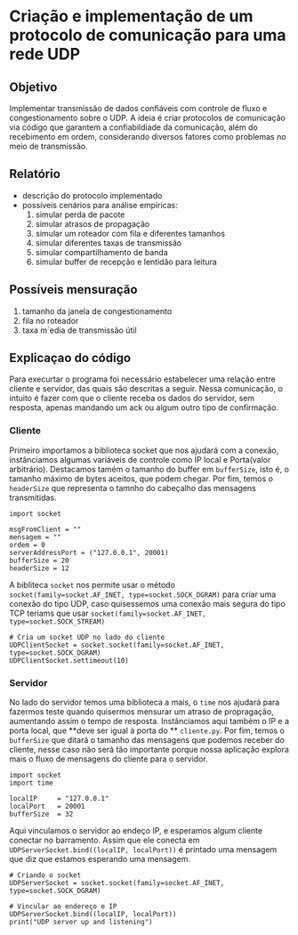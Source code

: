 # Criação e implementação de um protocolo de comunicação para uma rede UDP

## Objetivo
Implementar transmissão de dados confiáveis com controle de fluxo e congestionamento sobre o UDP. A ideia é criar protocolos de comunicação 
via código que garantem a confiabildiade da comunicação, além do recebimento em ordem, considerando diversos fatores como problemas no meio de 
transmissão.

## Relatório
* descrição do protocolo implementado
* possíveis cenários para análise empíricas:
  1. simular perda de pacote
  2. simular atrasos de propagação
  3. simular um roteador com fila e diferentes tamanhos
  4. simular diferentes taxas de transmissão
  5. simular compartilhamento de banda
  6. simular buffer de recepção e lentidão para leitura

## Possíveis mensuração
1. tamanho da janela de congestionamento
2. fila no roteador
3. taxa m´edia de transmissão útil

## Explicaçao do código
Para execurtar o programa foi necessário estabelecer uma relação entre cliente e servidor, das quais são descritas a seguir. Nessa comunicação, o intuito é fazer com que o cliente receba os dados do servidor, sem resposta, apenas mandando um ack ou algum outro tipo de confirmação.

### Cliente
Primeiro importamos a biblioteca socket que nos ajudará com a conexão, instânciamos algumas variáveis de controle como IP local e Porta(valor arbitrário). Destacamos tamém o tamanho do buffer em `bufferSize`, isto é, o tamanho máximo de bytes aceitos, que podem chegar. Por fim, temos o `headerSize` que representa o tamnho do cabeçalho das mensagens transmitidas. 
```Py
import socket

msgFromClient = ""
mensagem = ""
ordem = 0
serverAddressPort = ("127.0.0.1", 20001)
bufferSize = 20
headerSize = 12
```

A bibliteca `socket` nos permite usar o método `socket(family=socket.AF_INET, type=socket.SOCK_DGRAM)`  para criar uma conexão do tipo UDP, caso quisessemos uma conexão mais segura do tipo TCP teriams que usar `socket(family=socket.AF_INET, type=socket.SOCK_STREAM)` 
```Py
# Cria um socket UDP no lado do cliente
UDPClientSocket = socket.socket(family=socket.AF_INET, type=socket.SOCK_DGRAM)
UDPClientSocket.settimeout(10)
```

### Servidor
No lado do servidor temos uma biblioteca a mais, o `time` nos ajudará para fazermos teste quando quisermos mensurar um atraso de propragação, aumentando assim o tempo de resposta. Instânciamos aqui também o IP e a porta local, que **deve ser igual à porta do ** `cliente.py`. Por fim, temos o `bufferSize` que ditará o tamanho das mensagens que podemos receber do cliente, nesse caso não será tão importante porque nossa aplicação explora mais o fluxo de mensagens do cliente para o servidor.
```Py
import socket
import time

localIP     = "127.0.0.1"
localPort   = 20001
bufferSize  = 32
```

Aqui vinculamos o servidor ao endeço IP, e esperamos algum cliente conectar no barramento. Assim que ele conecta em `UDPServerSocket.bind((localIP, localPort))` é printado uma mensagem que diz que estamos esperando uma mensagem.
```Py
# Criando o socket
UDPServerSocket = socket.socket(family=socket.AF_INET, type=socket.SOCK_DGRAM)
 
# Vincular ao endereço e IP
UDPServerSocket.bind((localIP, localPort))
print("UDP server up and listening")
```
